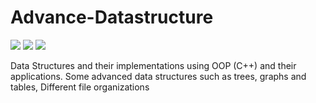 # Advance-Datastructure

![](https://img.shields.io/badge/Gaurav-Ghati-red)
![](https://img.shields.io/github/languages/top/gauravghati/Advance-Datastructure)
![](https://img.shields.io/github/last-commit/gauravghati/Advance-Datastructure)

Data Structures and their implementations using OOP (C++) and their applications. Some advanced data structures such as trees, graphs and tables, Different file organizations
